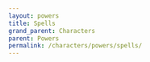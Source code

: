 ```yaml
---
layout: powers
title: Spells
grand_parent: Characters
parent: Powers
permalink: /characters/powers/spells/
---
```


